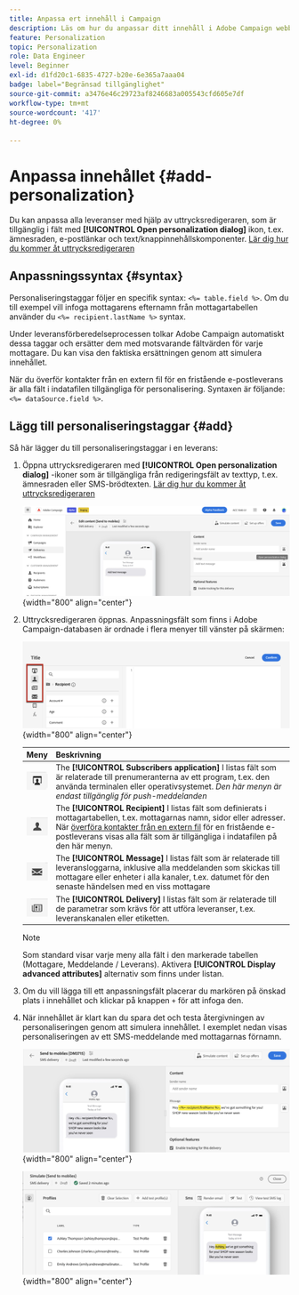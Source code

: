 ```yaml
---
title: Anpassa ert innehåll i Campaign
description: Läs om hur du anpassar ditt innehåll i Adobe Campaign webbgränssnitt
feature: Personalization
topic: Personalization
role: Data Engineer
level: Beginner
exl-id: d1fd20c1-6835-4727-b20e-6e365a7aaa04
badge: label="Begränsad tillgänglighet"
source-git-commit: a3476e46c29723af8246683a005543cfd605e7df
workflow-type: tm+mt
source-wordcount: '417'
ht-degree: 0%

---
```



# Anpassa innehållet {#add-personalization}

Du kan anpassa alla leveranser med hjälp av uttrycksredigeraren, som är tillgänglig i fält med **[!UICONTROL Open personalization dialog]** ikon, t.ex. ämnesraden, e-postlänkar och text/knappinnehållskomponenter. [Lär dig hur du kommer åt uttrycksredigeraren](gs-personalization.md/#access)

## Anpassningssyntax {#syntax}

Personaliseringstaggar följer en specifik syntax: `<%= table.field %>`. Om du till exempel vill infoga mottagarens efternamn från mottagartabellen använder du `<%= recipient.lastName %>` syntax.

Under leveransförberedelseprocessen tolkar Adobe Campaign automatiskt dessa taggar och ersätter dem med motsvarande fältvärden för varje mottagare. Du kan visa den faktiska ersättningen genom att simulera innehållet.

När du överför kontakter från en extern fil för en fristående e-postleverans är alla fält i indatafilen tillgängliga för personalisering. Syntaxen är följande: `<%= dataSource.field %>`.

## Lägg till personaliseringstaggar {#add}

Så här lägger du till personaliseringstaggar i en leverans:

1. Öppna uttrycksredigeraren med **[!UICONTROL Open personalization dialog]** -ikoner som är tillgängliga från redigeringsfält av texttyp, t.ex. ämnesraden eller SMS-brödtexten. [Lär dig hur du kommer åt uttrycksredigeraren](gs-personalization.md/#access)

   ![](assets/perso-access.png){width="800" align="center"}

1. Uttrycksredigeraren öppnas. Anpassningsfält som finns i Adobe Campaign-databasen är ordnade i flera menyer till vänster på skärmen:

   ![](assets/perso-insert-field.png){width="800" align="center"}

   | Meny | Beskrivning |
   |-----|------------|
   | ![](assets/do-not-localize/perso-subscribers-menu.png) | The **[!UICONTROL Subscribers application]** I listas fält som är relaterade till prenumeranterna av ett program, t.ex. den använda terminalen eller operativsystemet. *Den här menyn är endast tillgänglig för push-meddelanden* |
   | ![](assets/do-not-localize/perso-recipients-menu.png) | The **[!UICONTROL Recipient]** I listas fält som definierats i mottagartabellen, t.ex. mottagarnas namn, sidor eller adresser. När [överföra kontakter från en extern fil](../audience/file-audience.md) för en fristående e-postleverans visas alla fält som är tillgängliga i indatafilen på den här menyn. |
   | ![](assets/do-not-localize/perso-message-menu.png) | The **[!UICONTROL Message]** I listas fält som är relaterade till leveransloggarna, inklusive alla meddelanden som skickas till mottagare eller enheter i alla kanaler, t.ex. datumet för den senaste händelsen med en viss mottagare |
   | ![](assets/do-not-localize/perso-delivery-menu.png) | The **[!UICONTROL Delivery]** I listas fält som är relaterade till de parametrar som krävs för att utföra leveranser, t.ex. leveranskanalen eller etiketten. |

   >[!NOTE]
   >
   >Som standard visar varje meny alla fält i den markerade tabellen (Mottagare, Meddelande / Leverans). Aktivera **[!UICONTROL Display advanced attributes]** alternativ som finns under listan.

1. Om du vill lägga till ett anpassningsfält placerar du markören på önskad plats i innehållet och klickar på knappen `+` för att infoga den.

1. När innehållet är klart kan du spara det och testa återgivningen av personaliseringen genom att simulera innehållet. I exemplet nedan visas personaliseringen av ett SMS-meddelande med mottagarnas förnamn.

   ![](assets/perso-preview1.png){width="800" align="center"}

   ![](assets/perso-preview2.png){width="800" align="center"}
